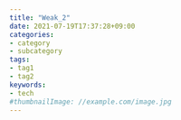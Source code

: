 ```yaml
---
title: "Weak_2"
date: 2021-07-19T17:37:28+09:00
categories:
- category
- subcategory
tags:
- tag1
- tag2
keywords:
- tech
#thumbnailImage: //example.com/image.jpg
---
```


<!--more-->
